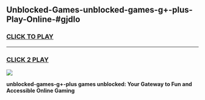 
## Unblocked-Games-unblocked-games-g+-plus-Play-Online-#gjdlo
<h3>
<a href="https://premium.freeplayer.one?title=unblocked-games-g+-plus&ref=27F">CLICK TO PLAY</a></h3>
<hr>

<h3>
<a href="https://premium.freeplayer.one?title=unblocked-games-g+-plus&ref=27F">CLICK 2 PLAY</a>
  
</h3>

<a href="https://premium.freeplayer.one?title=unblocked-games-g+-plus&ref=27F"><img src="https://clearcache.store/games.png"></a>


**unblocked-games-g+-plus games unblocked: Your Gateway to Fun and Accessible Online Gaming**
